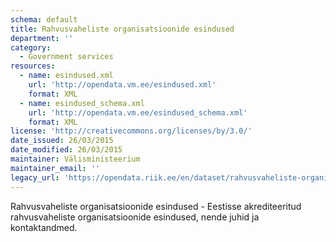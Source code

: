 ```yaml
---
schema: default
title: Rahvusvaheliste organisatsioonide esindused
department: ''
category:
  - Government services
resources:
  - name: esindused.xml
    url: 'http://opendata.vm.ee/esindused.xml'
    format: XML
  - name: esindused_schema.xml
    url: 'http://opendata.vm.ee/esindused_schema.xml'
    format: XML
license: 'http://creativecommons.org/licenses/by/3.0/'
date_issued: 26/03/2015
date_modified: 26/03/2015
maintainer: Välisministeerium
maintainer_email: ''
legacy_url: 'https://opendata.riik.ee/en/dataset/rahvusvaheliste-organisatsioonide-esindused'
---
```

Rahvusvaheliste organisatsioonide esindused - Eestisse akrediteeritud rahvusvaheliste organisatsioonide esindused, nende juhid ja kontaktandmed.